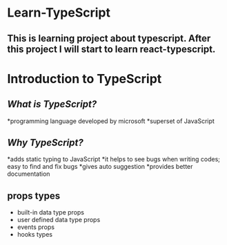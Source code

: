 ﻿# Learn-TypeScript
## This is learning project about typescript. After this project I will start to learn react-typescript.

# **Introduction to TypeScript**

## *What is TypeScript?*
*programming language developed by microsoft
*superset of JavaScript

## *Why TypeScript?*
*adds static typing to JavaScript
*it helps to see bugs when writing codes; easy to find and fix bugs
*gives auto suggestion
*provides better documentation

## props types
* built-in data type props
* user defined data type props
* events props
* hooks types